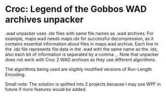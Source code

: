 # Croc: Legend of the Gobbos WAD archives unpacker
.wad unpacker uses .idx files with same file names as .wad archives. For example, maps.wad needs maps.idx for successful decompression, as it contains essential information about files in maps.wad archive. Each line in the .idx file represents file data in the .wad with the same name as the .idx, also each bit of information is separated by a comma `,`. Note that unpacker does not work with Croc 2 WAD archives as they use different algorithms.

The algorithms being used are sligthly modified versions of Run-Length Encoding.

Small note: The solution is splitted into 2 projects because I may use WPF in future if more features would be added.
